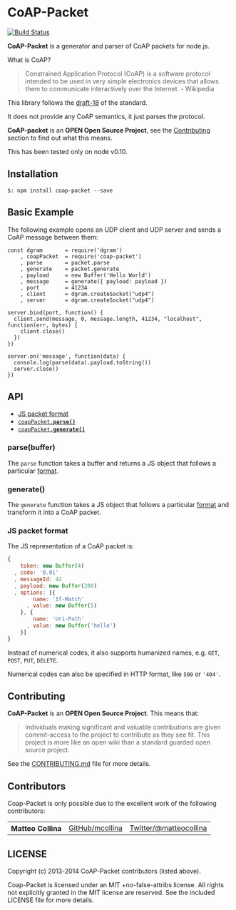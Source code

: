 CoAP-Packet
=====

[![Build
Status](https://travis-ci.org/mcollina/coap-packet.png)](https://travis-ci.org/mcollina/coap-packet)

__CoAP-Packet__ is a generator and parser of CoAP packets for node.js.

What is CoAP?
> Constrained Application Protocol (CoAP) is a software protocol
intended to be used in very simple electronics devices that allows them
to communicate interactively over the Internet. -  Wikipedia

This library follows the
[draft-18](http://tools.ietf.org/html/draft-ietf-core-coap-18) of the standard.

It does not provide any CoAP semantics, it just parses the protocol.

**CoAP-packet** is an **OPEN Open Source Project**, see the <a href="#contributing">Contributing</a> section to find out what this means.

This has been tested only on node v0.10.

## Installation

```
$: npm install coap-packet --save
```

## Basic Example

The following example opens an UDP client and UDP server and sends a
CoAP message between them:

```
const dgram       = require('dgram')
    , coapPacket  = require('coap-packet')
    , parse       = packet.parse
    , generate    = packet.generate
    , payload     = new Buffer('Hello World')
    , message     = generate({ payload: payload })
    , port        = 41234
    , client      = dgram.createSocket("udp4")
    , server      = dgram.createSocket("udp4")

server.bind(port, function() {
  client.send(message, 0, message.length, 41234, "localhost", function(err, bytes) {
    client.close()
  })
})

server.on('message', function(data) {
  console.log(parse(data).payload.toString())
  server.close()
})
```

## API

  * <a href="#format">JS packet format</a>
  * <a href="#parse"><code>coapPacket.<b>parse()</b></code></a>
  * <a href="#generate"><code>coapPacket.<b>generate()</b></code></a>

<a name="parse"></a>
### parse(buffer)

The `parse` function takes a buffer and returns a JS object that
follows a particular <a href="#format">format</a>.

<a name="generate"></a>
### generate()

The `generate` function takes a JS object that
follows a particular <a href="#format">format</a> and transform it into
a CoAP packet.

<a name="format"></a>
### JS packet format

The JS representation of a CoAP packet is:
```js
{
    token: new Buffer(4)
  , code: '0.01'
  , messageId: 42
  , payload: new Buffer(200)
  , options: [{
        name: 'If-Match'
      , value: new Buffer(5)
    }, {
        name: 'Uri-Path' 
      , value: new Buffer('hello')
    }]
}
```

Instead of numerical codes, it also supports humanized names, e.g.
`GET`, `POST`, `PUT`, `DELETE`.

Numerical codes can also be specified in HTTP format, like `500` or
`'404'`.

<a name="contributing"></a>
## Contributing

__CoAP-Packet__ is an **OPEN Open Source Project**. This means that:

> Individuals making significant and valuable contributions are given commit-access to the project to contribute as they see fit. This project is more like an open wiki than a standard guarded open source project.

See the [CONTRIBUTING.md](https://github.com/mcollina/coap-packet/blob/master/CONTRIBUTING.md) file for more details.

## Contributors

Coap-Packet is only possible due to the excellent work of the following contributors:

<table><tbody>
<tr><th align="left">Matteo Collina</th><td><a href="https://github.com/mcollina">GitHub/mcollina</a></td><td><a href="https://twitter.com/matteocollina">Twitter/@matteocollina</a></td></tr>
</tbody></table>

## LICENSE
Copyright (c) 2013-2014 CoAP-Packet contributors (listed above).

Coap-Packet is licensed under an MIT +no-false-attribs license.
All rights not explicitly granted in the MIT license are reserved.
See the included LICENSE file for more details.
